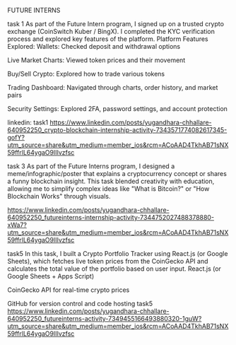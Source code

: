 FUTURE INTERNS



task 1
As part of the Future Intern program, I signed up on a trusted crypto exchange (CoinSwitch Kuber / BingX). I completed the KYC verification process and explored key features of the platform.
 Platform Features Explored:
Wallets: Checked deposit and withdrawal options

Live Market Charts: Viewed token prices and their movement

Buy/Sell Crypto: Explored how to trade various tokens

Trading Dashboard: Navigated through charts, order history, and market pairs

Security Settings: Explored 2FA, password settings, and account protection

 
 linkedin:  task1
 https://www.linkedin.com/posts/yugandhara-chhallare-640952250_crypto-blockchain-internship-activity-7343571774082617345-gofY?utm_source=share&utm_medium=member_ios&rcm=ACoAAD4TkhAB71sNX59ffrlL64ygaO9lIIvzfsc

 task 3
As part of the Future Interns program, I designed a meme/infographic/poster that explains a cryptocurrency concept or shares a funny blockchain insight. This task blended creativity with education, allowing me to simplify complex ideas like "What is Bitcoin?" or "How Blockchain Works" through visuals.

https://www.linkedin.com/posts/yugandhara-chhallare-640952250_futureinterns-internship-activity-7344752027488378880-xWa7?utm_source=share&utm_medium=member_ios&rcm=ACoAAD4TkhAB71sNX59ffrlL64ygaO9lIIvzfsc

 task5
In this task, I built a Crypto Portfolio Tracker using React.js (or Google Sheets), which fetches live token prices from the CoinGecko API and calculates the total value of the portfolio based on user input.
React.js (or Google Sheets + Apps Script)

CoinGecko API for real-time crypto prices

GitHub for version control and code hosting
task5
 https://www.linkedin.com/posts/yugandhara-chhallare-640952250_futureinterns-activity-7349455166493880320-1guW?utm_source=share&utm_medium=member_ios&rcm=ACoAAD4TkhAB71sNX59ffrlL64ygaO9lIIvzfsc
